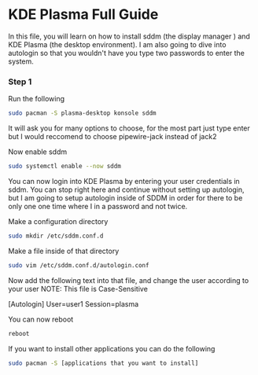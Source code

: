 # KDE Plasma Full Guide
In this file, you will learn on how to install sddm (the display manager ) and KDE Plasma (the desktop environment).
I am also going to dive into autologin so that you wouldn't have you type two passwords to enter the system.

### Step 1
Run the following 
```bash
sudo pacman -S plasma-desktop konsole sddm
```
It will ask you for many options to choose, for the most part just type enter but I would reccomend 
to choose pipewire-jack instead of jack2

Now enable sddm
```bash
sudo systemctl enable --now sddm
```

You can now login into KDE Plasma by entering your user credentials in sddm.
You can stop right here and continue without setting up autologin, 
but I am going to setup autologin inside of SDDM in order for there to be 
only one one time where I in a password and not twice.


Make a configuration directory 
```bash
sudo mkdir /etc/sddm.conf.d
```

Make a file inside of that directory
```bash
sudo vim /etc/sddm.conf.d/autologin.conf
```

Now add the following text into that file,
and change the user according to your user
NOTE: This file is Case-Sensitive 

[Autologin]
User=user1
Session=plasma

You can now reboot
```bash
reboot
```

If you want to install other applications you can do the following
```bash
sudo pacman -S [applications that you want to install]
```



